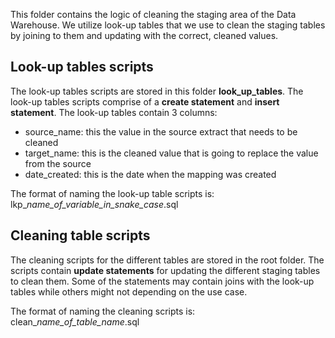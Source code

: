 This folder contains the logic of cleaning the staging area of the Data Warehouse. We utilize look-up tables that we use to clean the staging tables by joining to them and updating with the correct, cleaned values.

## Look-up tables scripts
The look-up tables scripts are stored in this folder **look_up_tables**. The look-up tables scripts comprise of a **create statement** and **insert statement**. The look-up tables contain 3 columns:
- source_name: this the value in the source extract that needs to be cleaned
- target_name: this is the cleaned value that is going to replace the value from the source
- date_created: this is the date when the mapping was created

The format of naming the look-up table scripts is: lkp_*name_of_variable_in_snake_case*.sql

## Cleaning table scripts
The cleaning scripts for the different tables are stored in the root folder. The scripts contain **update statements** for updating the different staging tables to clean them. Some of the statements may contain joins with the look-up tables while others might not depending on the use case.

The format of naming the cleaning scripts is: clean_*name_of_table_name*.sql


